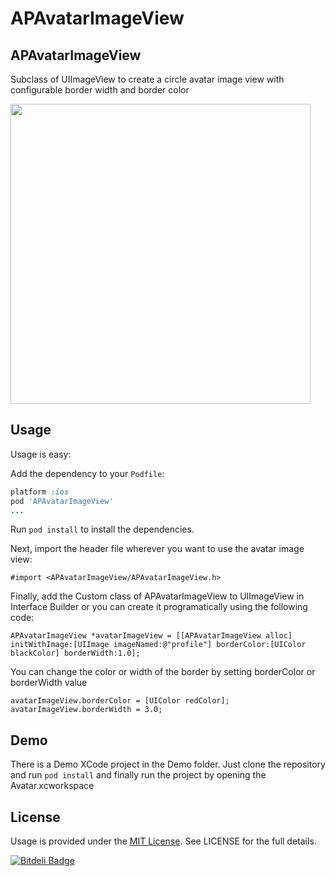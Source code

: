APAvatarImageView
===============

## APAvatarImageView

Subclass of UIImageView to create a circle avatar image view with configurable border width and border color

<img height=480 src="http://www.encoredevlabs.com/images/AvatarImageView.png"/>

## Usage

Usage is easy:

Add the dependency to your `Podfile`:

```ruby
platform :ios
pod 'APAvatarImageView'
...
```

Run `pod install` to install the dependencies.

Next, import the header file wherever you want to use the avatar image view:

```objc
#import <APAvatarImageView/APAvatarImageView.h>
```

Finally, add the Custom class of APAvatarImageView to UIImageView in Interface Builder or you can create it programatically using the following code:

```objc
APAvatarImageView *avatarImageView = [[APAvatarImageView alloc] initWithImage:[UIImage imageNamed:@"profile"] borderColor:[UIColor blackColor] borderWidth:1.0];
```

You can change the color or width of the border by setting borderColor or borderWidth value

```objc
avatarImageView.borderColor = [UIColor redColor];
avatarImageView.borderWidth = 3.0;
```

## Demo

There is a Demo XCode project in the Demo folder. Just clone the repository and run `pod install` and finally run the project by opening the Avatar.xcworkspace

## License

Usage is provided under the [MIT License](http://opensource.org/licenses/MIT).  See LICENSE for the full details.

[![Bitdeli Badge](https://d2weczhvl823v0.cloudfront.net/ankurp/apavatarimageview/trend.png)](https://bitdeli.com/free "Bitdeli Badge")

